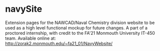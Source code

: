 # navySite
Extension pages for the NAWCAD/Naval Chemistry division website to be used as a high level functional mockup for future changes. A part of a proctored internship, with credit to the FA'21 Monmouth University IT-450 team.
Available online at: http://zorak2.monmouth.edu/~fa21_01/NavyWebsite/
